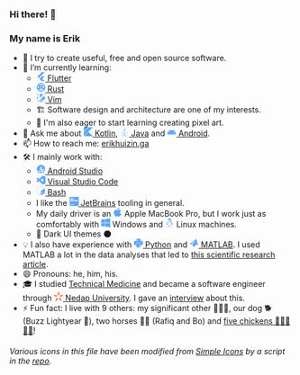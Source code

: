 ### Hi there! 👋
### My name is Erik

- 🔭 I try to create useful, free and open source software.
- 🌱 I’m currently learning:
   - [<img height="16" width="16" src="https://raw.githubusercontent.com/erikhuizinga/erikhuizinga/master/icons/simple-icons/flutter.svg" /> Flutter](https://github.com/flutter/flutter)
   - [<img height="16" width="16" src="https://raw.githubusercontent.com/erikhuizinga/erikhuizinga/master/icons/simple-icons/rust.svg" /> Rust](https://github.com/rust-lang/rust)
   - [<img height="16" width="16" src="https://raw.githubusercontent.com/erikhuizinga/erikhuizinga/master/icons/simple-icons/vim.svg" /> Vim](https://github.com/vim/vim)
   - 🏗 Software design and architecture are one of my interests.
   - 👾 I'm also eager to start learning creating pixel art.
- 💬 Ask me about
[<img height="16" width="16" src="https://raw.githubusercontent.com/erikhuizinga/erikhuizinga/master/icons/simple-icons/kotlin.svg" /> Kotlin](https://github.com/JetBrains/kotlin/),
[<img height="16" width="16" src="https://raw.githubusercontent.com/erikhuizinga/erikhuizinga/master/icons/simple-icons/java.svg" /> Java](https://github.com/AdoptOpenJDK/)
and
[<img height="16" width="16" src="https://raw.githubusercontent.com/erikhuizinga/erikhuizinga/master/icons/simple-icons/android.svg" /> Android](https://github.com/android/).
- 📫 How to reach me:
[erikhuizin.ga](https://linkedin.com/in/erikhuizinga)
- 🛠 I mainly work with:
   - [<img height="16" width="16" src="https://raw.githubusercontent.com/erikhuizinga/erikhuizinga/master/icons/simple-icons/androidstudio.svg" /> Android Studio](https://developer.android.com/studio/)
   - [<img height="16" width="16" src="https://raw.githubusercontent.com/erikhuizinga/erikhuizinga/master/icons/simple-icons/visualstudiocode.svg" /> Visual Studio Code](https://github.com/Microsoft/vscode)
   - [<img height="16" width="16" src="https://raw.githubusercontent.com/erikhuizinga/erikhuizinga/master/icons/simple-icons/gnubash.svg" /> Bash](https://www.gnu.org/software/bash/)
   - I like the
   [<img height="16" width="16" src="https://raw.githubusercontent.com/erikhuizinga/erikhuizinga/master/icons/simple-icons/jetbrains.svg" /> JetBrains](https://github.com/jetbrains)
   tooling in general.
   - My daily driver is an <img height="16" width="16" src="https://raw.githubusercontent.com/erikhuizinga/erikhuizinga/master/icons/simple-icons/apple.svg" />
   Apple MacBook Pro, but I work just as comfortably with <img height="16" width="16" src="https://raw.githubusercontent.com/erikhuizinga/erikhuizinga/master/icons/simple-icons/windows.svg" />
   Windows and <img height="16" width="16" src="https://raw.githubusercontent.com/erikhuizinga/erikhuizinga/master/icons/simple-icons/linux.svg" />
   Linux machines.
   - 🌃 Dark UI themes 🌑
- 💡 I also have experience with
[<img height="16" width="16" src="https://raw.githubusercontent.com/erikhuizinga/erikhuizinga/master/icons/simple-icons/python.svg" /> Python](https://github.com/python)
and
[<img height="16" width="16" src="https://raw.githubusercontent.com/erikhuizinga/erikhuizinga/master/icons/simple-icons/mathworks.svg" /> MATLAB](https://github.com/mathworks).
I used MATLAB a lot in the data analyses that led to [this scientific research article](https://dx.doi.org/10.1136/bmjopen-2017-020162).
- 😄 Pronouns: he, him, his.
- 🎓 I studied [Technical Medicine](https://www.utwente.nl/en/tm/) and became a software engineer through
  [<img height="16" width="16" src="https://raw.githubusercontent.com/erikhuizinga/erikhuizinga/master/icons/nedap/spark.svg" /> Nedap University](https://nedap.com/careers/nedap-university/).
  I gave an [interview](https://nedap.com/iets-met-software-ontwikkelen/) about this.
- ⚡ Fun fact: I live with 9 others: my significant other 👱🏻‍♀️, our dog 🐕 (Buzz Lightyear 🌠), two horses 🐴🐴 (Rafiq and Bo) and [five chickens 🐓🐓🐓🐓🐓](https://bit.ly/3jiTSRo)!

###### Various icons in this file have been modified from [Simple Icons](https://github.com/simple-icons/simple-icons) by a script in the [repo](https://github.com/erikhuizinga/erikhuizinga).
